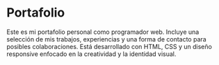 # Portafolio
Este es mi portafolio personal como programador web. Incluye una selección de mis trabajos, experiencias y una forma de contacto para posibles colaboraciones. Está desarrollado con HTML, CSS y un diseño responsive enfocado en la creatividad y la identidad visual.
